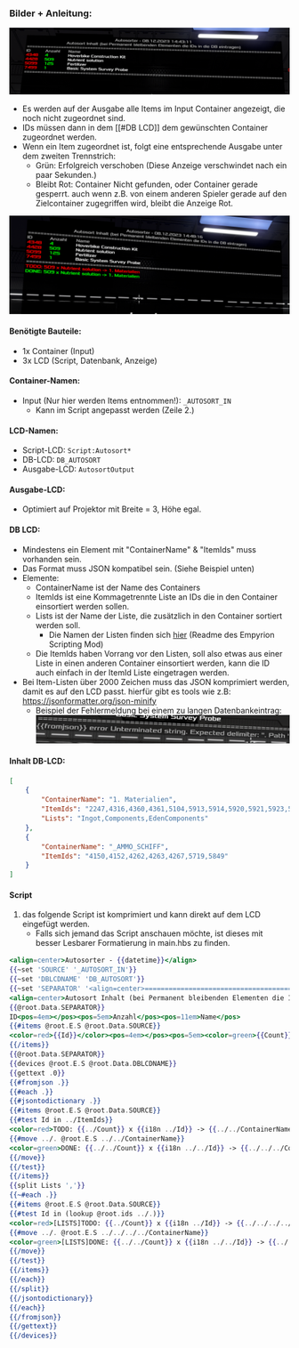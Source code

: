 ### Bilder + Anleitung:
![](Screenshots/img1.png)
- Es werden auf der Ausgabe alle Items im Input Container angezeigt, die noch nicht zugeordnet sind.
- IDs müssen dann in dem [[#DB LCD]] dem gewünschten Container zugeordnet werden.
- Wenn ein Item zugeordnet ist, folgt eine entsprechende Ausgabe unter dem zweiten Trennstrich:
	- Grün: Erfolgreich verschoben (Diese Anzeige verschwindet nach ein paar Sekunden.)
	- Bleibt Rot: Container Nicht gefunden, oder Container gerade gesperrt. auch wenn z.B. von einem anderen Spieler gerade auf den Zielcontainer zugegriffen wird, bleibt die Anzeige Rot.

![](Screenshots/img2.png)

#### Benötigte Bauteile:
- 1x Container (Input)
- 3x LCD (Script, Datenbank, Anzeige)
#### Container-Namen:
- Input (Nur hier werden Items entnommen!): `_AUTOSORT_IN`
	- Kann im Script angepasst werden (Zeile 2.)
#### LCD-Namen:
- Script-LCD: `Script:Autosort*`
- DB-LCD: `DB_AUTOSORT`
- Ausgabe-LCD: `AutosortOutput`
#### Ausgabe-LCD:
- Optimiert auf Projektor mit Breite = 3, Höhe egal.
#### DB LCD:
- Mindestens ein Element mit "ContainerName" & "ItemIds" muss vorhanden sein.
- Das Format muss JSON kompatibel sein. (Siehe Beispiel unten)
- Elemente:
    - ContainerName ist der Name des Containers
    - ItemIds ist eine Kommagetrennte Liste an IDs die in den Container einsortiert werden sollen.
    - Lists ist der Name der Liste, die zusätzlich in den Container sortiert werden soll.
        - Die Namen der Listen finden sich [hier](https://github.com/GitHub-TC/EmpyrionScripting#vordefinierte-id-listen) (Readme des Empyrion Scripting Mod)
    - Die ItemIds haben Vorrang vor den Listen, soll also etwas aus einer Liste in einen anderen Container einsortiert werden, kann die ID auch einfach in der ItemId Liste eingetragen werden.
- Bei Item-Listen über 2000 Zeichen muss das JSON komprimiert werden, damit es auf den LCD passt. hierfür gibt es tools wie z.B: https://jsonformatter.org/json-minify
	- Beispiel der Fehlermeldung bei einem zu langen Datenbankeintrag:
![](Screenshots/img3.png)
#### Inhalt DB-LCD:
```json
[
	{
		"ContainerName": "1. Materialien",
		"ItemIds": "2247,4316,4360,4361,5104,5913,5914,5920,5921,5923,5927,7301,7312",
		"Lists": "Ingot,Components,EdenComponents"
	},
	{
		"ContainerName": "_AMMO_SCHIFF",
		"ItemIds": "4150,4152,4262,4263,4267,5719,5849"
	}
]
```

#### Script
1. das folgende Script ist komprimiert und kann direkt auf dem LCD eingefügt werden.
    - Falls sich jemand das Script anschauen möchte, ist dieses mit besser Lesbarer Formatierung in main.hbs zu finden.
```handlebars
<align=center>Autosorter - {{datetime}}</align>
{{~set 'SOURCE' '_AUTOSORT_IN'}}
{{~set 'DBLCDNAME' 'DB_AUTOSORT'}}
{{~set 'SEPARATOR' '<align=center>================================================================================================</align>'}}
<align=center>Autosort Inhalt (bei Permanent bleibenden Elementen die IDs in die DB eintragen)</align>
{{@root.Data.SEPARATOR}}
ID<pos=4em></pos><pos=5em>Anzahl</pos><pos=11em>Name</pos>
{{#items @root.E.S @root.Data.SOURCE}}
<color=red>{{Id}}</color><pos=4em></pos><pos=5em><color=green>{{Count}}</color></pos><pos=11em><color=white>{{i18n Id}}</color></pos>
{{/items}}
{{@root.Data.SEPARATOR}}
{{devices @root.E.S @root.Data.DBLCDNAME}}
{{gettext .0}}
{{#fromjson .}}
{{#each .}}
{{#jsontodictionary .}}
{{#items @root.E.S @root.Data.SOURCE}}
{{#test Id in ../ItemIds}}
<color=red>TODO: {{../Count}} x {{i18n ../Id}} -> {{../../ContainerName}}</color>
{{#move ../. @root.E.S ../../ContainerName}}
<color=green>DONE: {{../../Count}} x {{i18n ../../Id}} -> {{../../../ContainerName}}</color>
{{/move}}
{{/test}}
{{/items}}
{{split Lists ','}}
{{~#each .}}
{{#items @root.E.S @root.Data.SOURCE}}
{{#test Id in (lookup @root.ids ../.)}}
<color=red>[LISTS]TODO: {{../Count}} x {{i18n ../Id}} -> {{../../../../ContainerName}}</color>
{{#move ../. @root.E.S ../../../../ContainerName}}
<color=green>[LISTS]DONE: {{../../Count}} x {{i18n ../../Id}} -> {{../../../../../ContainerName}}</color>
{{/move}}
{{/test}}
{{/items}}
{{/each}}
{{/split}}
{{/jsontodictionary}}
{{/each}}
{{/fromjson}}
{{/gettext}}
{{/devices}}
```